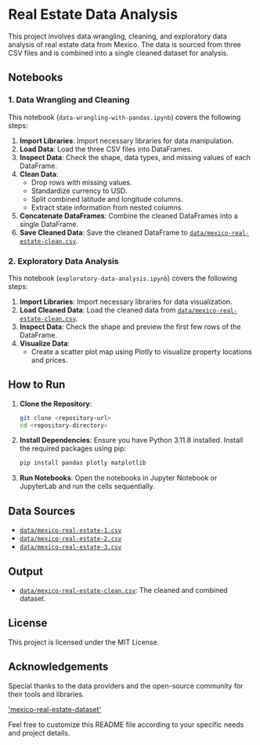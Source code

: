 # Real Estate Data Analysis

This project involves data wrangling, cleaning, and exploratory data analysis of real estate data from Mexico. The data is sourced from three CSV files and is combined into a single cleaned dataset for analysis.

## Notebooks

### 1. Data Wrangling and Cleaning

This notebook (`data-wrangling-with-pandas.ipynb`) covers the following steps:

1. **Import Libraries**: Import necessary libraries for data manipulation.
2. **Load Data**: Load the three CSV files into DataFrames.
3. **Inspect Data**: Check the shape, data types, and missing values of each DataFrame.
4. **Clean Data**:
    - Drop rows with missing values.
    - Standardize currency to USD.
    - Split combined latitude and longitude columns.
    - Extract state information from nested columns.
5. **Concatenate DataFrames**: Combine the cleaned DataFrames into a single DataFrame.
6. **Save Cleaned Data**: Save the cleaned DataFrame to [`data/mexico-real-estate-clean.csv`](data/mexico-real-estate-clean.csv ).

### 2. Exploratory Data Analysis

This notebook (`exploratory-data-analysis.ipynb`) covers the following steps:

1. **Import Libraries**: Import necessary libraries for data visualization.
2. **Load Cleaned Data**: Load the cleaned data from [`data/mexico-real-estate-clean.csv`](data/mexico-real-estate-clean.csv ).
3. **Inspect Data**: Check the shape and preview the first few rows of the DataFrame.
4. **Visualize Data**:
    - Create a scatter plot map using Plotly to visualize property locations and prices.

## How to Run

1. **Clone the Repository**:
    ```sh
    git clone <repository-url>
    cd <repository-directory>
    ```

2. **Install Dependencies**:
    Ensure you have Python 3.11.8 installed. Install the required packages using pip:
    ```sh
    pip install pandas plotly matplotlib
    ```

3. **Run Notebooks**:
    Open the notebooks in Jupyter Notebook or JupyterLab and run the cells sequentially.

## Data Sources

- [`data/mexico-real-estate-1.csv`](data/mexico-real-estate-1.csv )
- [`data/mexico-real-estate-2.csv`](data/mexico-real-estate-2.csv )
- [`data/mexico-real-estate-3.csv`](data/mexico-real-estate-3.csv )

## Output

- [`data/mexico-real-estate-clean.csv`](data/mexico-real-estate-clean.csv ): The cleaned and combined dataset.

## License

This project is licensed under the MIT License.

## Acknowledgements

Special thanks to the data providers and the open-source community for their tools and libraries.

['mexico-real-estate-dataset'](https://www.kaggle.com/datasets/allankirwa/mexico-city-real-estate-dataset)

Feel free to customize this README file according to your specific needs and project details.
